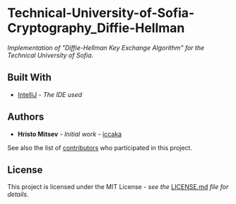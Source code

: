 # Technical-University-of-Sofia-Cryptography_Diffie-Hellman

*Implementation of "Diffie-Hellman Key Exchange Algorithm" for the Technical University of Sofia.*

## Built With

* [IntelliJ](https://www.jetbrains.com/idea/) - *The IDE used*

## Authors

* **Hristo Mitsev** - *Initial work* - [iccaka](https://github.com/iccaka)

See also the list of [contributors](https://github.com/iccaka/Technical-University-of-Sofia-Cryptography_Diffie-Hellman/graphs/contributors) who participated in this project.

## License

This project is licensed under the MIT License - *see the* [LICENSE.md](https://github.com/iccaka/Technical-University-of-Sofia-Cryptography_Diffie-Hellman/blob/master/LICENSE.md) *file for details.*
